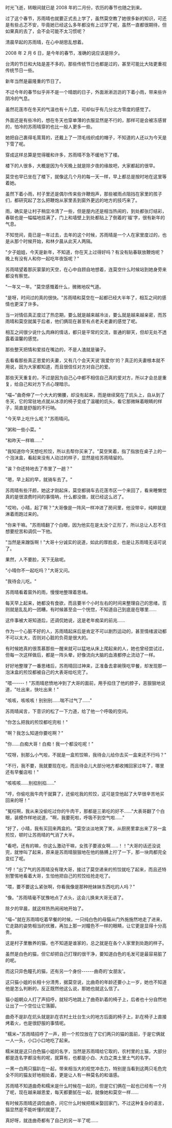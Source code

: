 <link rel="stylesheet" href="../../styles/text.css" />

时光飞逝，转眼间就已是 2008 年的二月份，农历的春节也随之到来。

过了这个春节，苏雨晴也就要正式去上学了，虽然莫空教了她很多新的知识，可还是有些忐忑不安，毕竟她已经这么多年都没有上过学了呢，虽然一直都很期待，但如果真的去了，会不会可能不太习惯呢？

清晨早起的苏雨晴，在心中胡思乱想着。

2008 年 2 月 6 日，是今年的春节，准确的说应该是除夕。

台湾的节日和大陆是差不多的，那些传统节日也都是过的，甚至可能比大陆更重视传统节日一些。

新年当然是最隆重的节日了。

不过今年的春节似乎并不是一个晴朗的日子，外面淅淅沥沥的下着小雨，带来些许阴冷的气息。

虽然花莲市在冬天的气温也有十几度，可却似乎有几分北方零度的感觉了。

外面还是有些冷的，想在冬天也穿单薄的衣服显然是不行的，那样可是会被冻感冒的，怕冷的苏雨晴穿的也比一般人更多一些。

她把自己裹得毛茸茸的，还戴上了一顶毛线织成的帽子，不知道的人还以为今天是下雪了呢。

穿成这样总算是觉得暖和许多，苏雨晴不急不缓地下了楼。

楼下的人很多，大概是因为今天晚上就是除夕夜的缘故吧，大家都起的很早。

莫空也早已坐在了楼下，就像这几个月的每一天一样，早上都总是按时地在这里等着她。

虽然下着小雨，村子里还是偶尔传来些许鞭炮声，那些被雨点阻挡在家里的孩子们，都研究起了怎么把鞭炮从家里丢到窗外更远的地方的技巧来了。

雨，确实是让村子稍显冷清了一些，但是屋内还是相当热闹的，到处都张灯结彩，春联也是一幅幅地挂满了，门上和墙壁上到处都贴上了倒着的'福'字，很有新年的气息。

不知觉间，竟已是一年过去，去年的这个时候，苏雨晴是一个人在家里度过的，也是从那个时候开始，和林夕晨从此天人两隔。

"夕子姐姐，今天是新年，不知道，你在天上过得好吗？有没有贴春联放鞭炮呢？晚上有没有人和你一起吃年夜饭呢？"

苏雨晴望着那灰蒙蒙的天空，在心中自顾自地想着，连莫空什么时候站到她身旁来都没有察觉。

"一年又一年。"莫空感慨着什么，微微地叹气道。

"是呀，时间过的真的很快。"苏雨晴和莫空在一起都已经大半年了，相互之间的感情也更深了许多。

当一对情侣真正度过了热恋期，要么就是越来越冷淡，要么就是越来越亲密，而苏雨晴和莫空就属于后者，他们俩现在甚至有点老夫老妻的感觉了呢。

相互之间很少说什么肉麻的情话，都只是平常的交流，普通的聊天，但却无处不透露着温馨的感觉。

那些整天把情和爱挂在嘴边的，不是人渣就是骗子。

去看看那些真正恩爱的夫妻，又有几个会天天说'我爱你'的？真正的夫妻根本就不用说，因为大家都知道，而且很信任对方对自己的爱。

那些天天重复的，不过是因为自己心中都不相信自己真的爱对方，所以才会总是重复，给自己和对方下点心理暗示。

"喵\~"曲奇伸了一个大大的懒腰，却没有起来，而是继续窝在了炕头上，自从到了冬天，它的常驻地点就从冰凉的椅子变成了温暖的炕头，看它那微眯着眼睛的样子，简直是舒服的不行呐。

"今天早上吃什么呢？"苏雨晴问。

"粥和一些小菜。"

"和昨天一样嘛......"

"我知道你今天想吃煎饺，所以去帮你买来了。"莫空笑着，指了指放在桌子上的一个泡沫盒，看起来没有人动过的样子，显然是给苏雨晴留的。

"诶？你还特地去了市里了一趟？"

"嗯，早上起的早，就骑车去了。"

苏雨晴有些汗颜，她这才刚起床，莫空都骑车去花莲市区一个来回了，看来睡懒觉真的是很浪费时间的事情呐，什么都没做，就已经这么迟了。

"哎哟，小晴，起了啊？"大哥像是一阵风一样冲进了房间里，他没带伞，纯粹就是淋着雨跑过来的。

"你来干嘛。"苏雨晴翻了个白眼，因为他实在是太没个正形了，所以总让人忍不住想要挖苦和调侃一下他。

"当然是来蹭饭啊！"大哥十分诚实的说道，如此的厚脸皮，也是让苏雨晴无话可说了。

果然，人不要脸，天下无敌呢。

"小晴你不一起吃吗？"大哥又问。

"我待会儿吃。"

苏雨晴看着窗外的雨，慢慢地整理着思绪。

每天早上起来，她都没有食欲，而且要半个小时左右的时间来整理自己的思绪，否则就是乱乱的一团糟，有时候甚至会一个恍惚，不知道自己到底是在哪里......

这件事被大哥知道后，还调侃她说，这是老年痴呆的前兆......

作为一个心脏不好的人，苏雨晴起床后是肯定不可以剧烈运动的，甚至情绪波动都不可以太大，否则对心脏的负荷是很大的。

有时候她真的很羡慕那些一醒来就可以猛地从床上爬起来的人，她也曾经尝试过，但每一次这样做后，都是一阵头晕，好像流向大脑的血液都停止流动了一样。

好好地整理了一番思绪后，苏雨晴回过神来，正准备去拿碗筷吃早餐，却发现那一泡沫盒的煎饺都被自己的大表哥给吃完了。

"喂------！"苏雨晴悲愤地冲到了大哥的面前，用手掐住了他的脖子，恶狠狠地说道，"吐出来，快吐出来！"

"咳咳，咳咳咳！别别别......喘不过气了......"

苏雨晴闻言，下意识的松了一下力道，给了他一个呼吸的空间。

"你怎么把我的煎饺都吃完啦！"

"啊？我怎么知道你要吃啊？"

"你......白痴大哥！白痴！我一个都没吃呢！"

"哎呀，别那么小气啦，不就是一盒煎饺嘛，我待会儿给你去买一盒来还不行吗？"

"不行，我不要，我就要现在吃，而且待会儿大部分地方都收摊回家过年了，哪里还有早餐店啦！"

"咳咳咳......别掐别掐......"

"哼，你偷吃我牛肉干就算了，还偷吃我的煎饺，这可是空他起了大早很辛苦地买回来的呀！"

"冤枉啊，我从来没偷吃过你的牛肉干，那都是三弟吃的好不......"大表哥翻了个白眼，装模作样地说道，"啊，我要死啦，呼吸不到空气啦......"

"好了，小晴，我有买回来两盒的。"莫空淡淡地笑了笑，从厨房里拿出来了另一盒煎饺，顿时让苏雨晴的气消了大半。

"看吧，还有的嘛，你这么激动干嘛，女孩子要淑女啊......！！"大哥的话还没说完，就惨叫了起来，原来是苏雨晴狠狠地在他的胳膊上拧了一下，那一块肉都完全变红了呢。

"哼！"出了气的苏雨晴没有理大哥，接过了莫空递来的煎饺就吃了起来，而且还特别警惕地看着大哥，生怕他把自己的煎饺给抢走吃了。

"喂，要不要这么紧张啊，你看我像是那种抢妹妹东西吃的人吗？"

"像。"苏雨晴毫不犹豫地点了点头，这会儿换来大哥无语了。

除夕的早晨，就这样热热闹闹地开始了。

"喵\~"就在苏雨晴吃着早餐的时候，一只纯白色的母猫从门外施施然地走了进来，它走路的姿势相当的优雅，再加上那一对瞳色不一样的眼睛，让它更是显得十分高贵。

这是村子里散养的猫，也不知道是谁家的，总之就是在各个人家里到处跑的样子。

虽然是白色的猫，但它却把自己打理的很干净，要知道白色的毛发可是最容易脏了的呢。

而这只异色瞳孔的猫，还有另一个身份------曲奇的'女朋友'。

这只猫小姐的长相十分清秀，据莫空说，比曲奇的年龄还要小上一岁，她也不知道他是怎么判断的，反正既然他这么说，那她也就这么信了。

猫小姐朝众人打了声招呼，就轻巧地跳上了曲奇趴着的椅子上，后者也十分自然地让出了一个空位让它落脚。

曲奇不是趴在炕头就是趴在农村土灶台生火的地方后面的椅子上，趴在椅子上直接烤着火，也是很舒服的事情呢。

"糯米\~"苏雨晴招呼了一声，把一个煎饺放在了它们两只的猫的面前，于是它俩就一人一头，小口小口地吃了起来。

糯米就是这只白色猫小姐的名字，当然是苏雨晴给它取的，农村里的土猫，大部分都是连名字都没有的呢，就算有，也都是小白、大白之类土里土气的名字。

一黑一白两只猫趴在一起，带来相当大的视觉冲击力，特别是当看到这两只毛色完全不同的猫友好地相处着，更是让人有一种莫名的和谐感。

苏雨晴不知道曲奇和糯米是什么时候在一起的，但是它们俩在一起也已经有一个月了呢，现在越来越恩爱，每天都要腻在一起，就像她和莫空一样......

有时候苏雨晴还调侃曲奇，问它什么时候把糯米娶回家门，不过这种复杂的语言，猫显然是不能听懂的就是了。

真好呀，就连曲奇都有了自己的另一半了呢......
